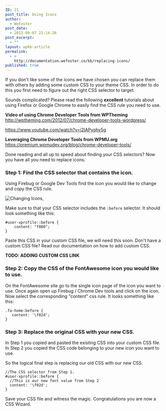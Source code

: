 ```yaml
---
ID: 21
post_title: Using Icons
author:
  - WeFoster
post_date:
  - 2015-09-07 21:14:26
post_excerpt:
  - ""
layout: wpkb-article
permalink:
  - >
    http://documentation.wefoster.co/kb/replacing-icons/
published: true
---
```


If you don't like some of the icons we have chosen you can replace them with others by adding some custom CSS to your theme CSS. In order to do this you first need to figure out the right CSS selector to target.

Sounds complicated? Please read the following **excellent** tutorials about using Firefox or Google Chrome to easily find the CSS rule you need to use.

**Video of using Chrome Developer Tools from WPTheming** http://wptheming.com/2012/07/chrome-developer-tools-wordpress/

https://www.youtube.com/watch?v=j2IAPyohv5g

**Leveraging Chrome Developer Tools from WPMU.org**
https://premium.wpmudev.org/blog/chrome-developer-tools/



Done reading and all up to speed about finding your CSS selectors? Now you have all you need to replace icons.

### Step 1: Find the CSS selector that contains the icon.

Using Firebug or Google Dev Tools find the icon you would like to change and copy the CSS rule.

![Changing Icons](https://raw.githubusercontent.com/WeFoster/Documentation/master/screenshots/icon-change.png),

Make sure to that your CSS selector includes the `:before` selector. It should look something like this:

    #user-xprofile::before {
        content: "f080";
    }

Paste this CSS in your custom CSS file, we will need this soon. Don't have a custom CSS file? Read our documentation on how to add custom CSS.

**TODO: ADDING CUSTOM CSS LINK**

### Step 2: Copy the CSS of the FontAwesome icon you would like to use.

On the FontAwesome site go to the single icon page of the icon you want to use. Once again open up Firebug / Chrome Dev tools and click on the icon. Now select the corresponding "content" css rule. It looks something like this:

    .fa-home:before {
       content: '\f02d';
    }

### Step 3: Replace the original CSS with your new CSS.

In Step 1 you copied and pasted the existing CSS into your custom CSS file.  
In Step 2 you copied the CSS code belonging to your new icon you want to use.

So the logical final step is replacing our old CSS with our new CSS.

    //The CSS selector from Step 1.
    #user-xprofile::before {
      //This is our new font value from Step 2
      content: '\f02d';
    }

Save your CSS file and witness the magic. Congratulations you are now a CSS Wizard.
